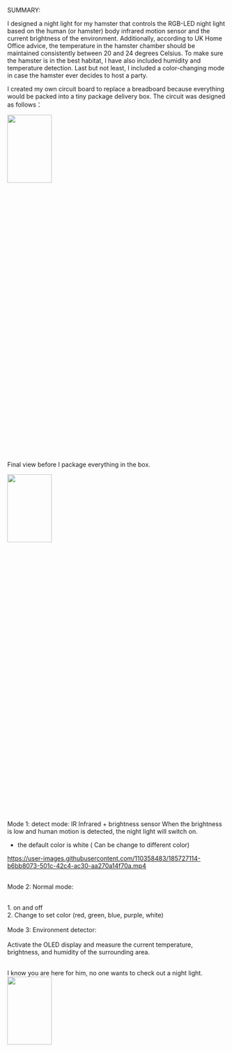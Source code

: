 SUMMARY:

I designed a night light for my hamster that controls the RGB-LED night light based on the human (or hamster) body infrared motion sensor and the current brightness of the environment. Additionally, according to UK Home Office advice, the temperature in the hamster chamber should be maintained consistently between 20 and 24 degrees Celsius. To make sure the hamster is in the best habitat, I have also included humidity and temperature detection. Last but not least, I included a color-changing mode in case the hamster ever decides to host a party.

I created my own circuit board to replace a breadboard because everything would be packed into a tiny package delivery box. The circuit was designed as follows：

<img src="https://user-images.githubusercontent.com/110358483/185727129-fb4031ba-f6d2-470d-9bae-8b3f75dd295e.png" width=45% height=20%>

Final view before I package everything in the box.

<img src="https://user-images.githubusercontent.com/110358483/185731587-1e23c9e0-f1e7-4f95-9565-a4e1113caf48.jpg" width=45% height=20%>

Mode 1: detect mode:
IR Infrared + brightness sensor 
When the brightness is low and human motion is detected, the night light will switch on.
  - the default color is white ( Can be change to different color)
  
https://user-images.githubusercontent.com/110358483/185727114-b6bb8073-501c-42c4-ac30-aa270a14f70a.mp4

</br>
Mode 2: Normal mode:

</br> 1. on and off 
</br> 2. Change to set color (red, green, blue, purple, white)
</br>
</br>
Mode 3: Environment detector:
</br>
</br> Activate the OLED display and measure the current temperature, brightness, and humidity of the surrounding area.

</br>
I know you are here for him, no one wants to check out a night light.

<img src="https://user-images.githubusercontent.com/110358483/185726824-95e51461-57ff-4efd-b0c1-65d19b495856.jpg" width=45% height=20%>



